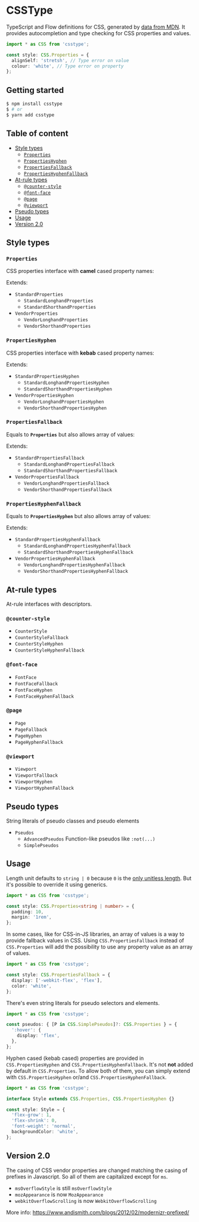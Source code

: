 # CSSType

TypeScript and Flow definitions for CSS, generated by [data from MDN](https://github.com/mdn/data). It provides autocompletion and type checking for CSS properties and values.

```ts
import * as CSS from 'csstype';

const style: CSS.Properties = {
  alignSelf: 'stretsh', // Type error on value
  colour: 'white', // Type error on property
};
```

## Getting started

```sh
$ npm install csstype
$ # or
$ yarn add csstype
```

## Table of content

* [Style types](#style-types)
  * [`Properties`](#properties)
  * [`PropertiesHyphen`](#propertieshyphen)
  * [`PropertiesFallback`](#propertiesfallback)
  * [`PropertiesHyphenFallback`](#propertieshyphenfallback)
* [At-rule types](#at-rule-types)
  * [`@counter-style`](#counter-style)
  * [`@font-face`](#font-face)
  * [`@page`](#page)
  * [`@viewport`](#viewport)
* [Pseudo types](#pseudo-types)
* [Usage](#usage)
* [Version 2.0](#version-20)

## Style types

### `Properties`

CSS properties interface with **camel** cased property names:

Extends:

* `StandardProperties`
  * `StandardLonghandProperties`
  * `StandardShorthandProperties`
* `VendorProperties`
  * `VendorLonghandProperties`
  * `VendorShorthandProperties`

### `PropertiesHyphen`

CSS properties interface with **kebab** cased property names:

Extends:

* `StandardPropertiesHyphen`
  * `StandardLonghandPropertiesHyphen`
  * `StandardShorthandPropertiesHyphen`
* `VendorPropertiesHyphen`
  * `VendorLonghandPropertiesHyphen`
  * `VendorShorthandPropertiesHyphen`

### `PropertiesFallback`

Equals to **`Properties`** but also allows array of values:

Extends:

* `StandardPropertiesFallback`
  * `StandardLonghandPropertiesFallback`
  * `StandardShorthandPropertiesFallback`
* `VendorPropertiesFallback`
  * `VendorLonghandPropertiesFallback`
  * `VendorShorthandPropertiesFallback`

### `PropertiesHyphenFallback`

Equals to **`PropertiesHyphen`** but also allows array of values:

Extends:

* `StandardPropertiesHyphenFallback`
  * `StandardLonghandPropertiesHyphenFallback`
  * `StandardShorthandPropertiesHyphenFallback`
* `VendorPropertiesHyphenFallback`
  * `VendorLonghandPropertiesHyphenFallback`
  * `VendorShorthandPropertiesHyphenFallback`

## At-rule types

At-rule interfaces with descriptors.

### `@counter-style`

* `CounterStyle`
* `CounterStyleFallback`
* `CounterStyleHyphen`
* `CounterStyleHyphenFallback`

### `@font-face`

* `FontFace`
* `FontFaceFallback`
* `FontFaceHyphen`
* `FontFaceHyphenFallback`

### `@page`

* `Page`
* `PageFallback`
* `PageHyphen`
* `PageHyphenFallback`

### `@viewport`

* `Viewport`
* `ViewportFallback`
* `ViewportHyphen`
* `ViewportHyphenFallback`

## Pseudo types

String literals of pseudo classes and pseudo elements

* `Pseudos`
  * `AdvancedPseudos` Function-like pseudos like `:not(...)`
  * `SimplePseudos`

## Usage

Length unit defaults to `string | 0` because `0` is the [only unitless length](https://www.w3.org/TR/REC-CSS2/syndata.html#length-units). But it's possible to override it using generics.

```ts
import * as CSS from 'csstype';

const style: CSS.Properties<string | number> = {
  padding: 10,
  margin: '1rem',
};
```

In some cases, like for CSS-in-JS libraries, an array of values is a way to provide fallback values in CSS. Using `CSS.PropertiesFallback` instead of `CSS.Properties` will add the possibility to use any property value as an array of values.

```ts
import * as CSS from 'csstype';

const style: CSS.PropertiesFallback = {
  display: ['-webkit-flex', 'flex'],
  color: 'white',
};
```

There's even string literals for pseudo selectors and elements.

```ts
import * as CSS from 'csstype';

const pseudos: { [P in CSS.SimplePseudos]?: CSS.Properties } = {
  ':hover': {
    display: 'flex',
  },
};
```

Hyphen cased (kebab cased) properties are provided in `CSS.PropertiesHyphen` and `CSS.PropertiesHyphenFallback`. It's not **not** added by default in `CSS.Properties`. To allow both of them, you can simply extend with `CSS.PropertiesHyphen` or/and `CSS.PropertiesHyphenFallback`.

```ts
import * as CSS from 'csstype';

interface Style extends CSS.Properties, CSS.PropertiesHyphen {}

const style: Style = {
  'flex-grow': 1,
  'flex-shrink': 0,
  'font-weight': 'normal',
  backgroundColor: 'white',
};
```

## Version 2.0

The casing of CSS vendor properties are changed matching the casing of prefixes in Javascript. So all of them are capitalized except for `ms`.

* `msOverflowStyle` is still `msOverflowStyle`
* `mozAppearance` is now `MozAppearance`
* `webkitOverflowScrolling` is now `WebkitOverflowScrolling`

More info: https://www.andismith.com/blogs/2012/02/modernizr-prefixed/
